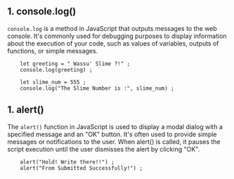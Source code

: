 ## 1.  console.log() 
`console.log` is a method in JavaScript that outputs messages to the web console. It's commonly used for debugging purposes to display information about the execution of your code, such as values of variables, outputs of functions, or simple messages.

```
	let greeting = " Wassu' Slime ?!" ;
	console.log(greeting) ; 

	let slime_num = 555 ;
	console.log("The Slime Number is :", slime_num) ;
```

## 1.  alert() 
The `alert()` function in JavaScript is used to display a modal dialog with a specified message and an "OK" button. It's often used to provide simple messages or notifications to the user. When alert() is called, it pauses the script execution until the user dismisses the alert by clicking "OK".

```
	alert("Hold! Write there!!") ; 
	alert("From Submitted Successfully!") ; 
```

